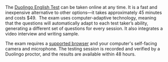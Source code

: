 The [Duolingo English Test](https://englishtest.duolingo.com/applicants) can be taken online at any time. It is a fast and inexpensive alternative to other options—it takes approximately 45 minutes and costs $49.
​
The exam uses computer-adaptive technology, meaning that the questions will automatically adapt to each test taker’s ability, generating a different set of questions for every session. It also integrates a video interview and writing sample.

The exam requires a [supported browser](https://englishtest.duolingo.com/browsers) and your computer's self-facing camera and microphone. The testing session is recorded and verified by a Duolingo proctor, and the results are available within 48 hours.